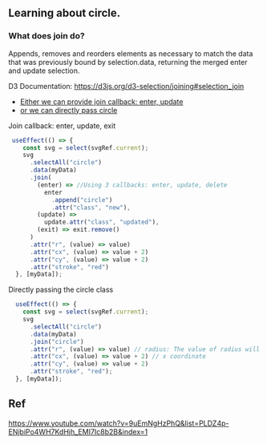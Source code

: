 ## Learning about circle.


 ### What does join do?
 Appends, removes and reorders elements as necessary to match the data that was previously bound by selection.data, returning the merged enter and update selection.

 D3 Documentation: https://d3js.org/d3-selection/joining#selection_join

  - [Either we can provide join callback: enter, update](#section-1)
  - [or we can directly pass circle](#section-2)

<a id="section-1">Join callback: enter, update, exit</a>

```js
 useEffect(() => {
    const svg = select(svgRef.current);
    svg
      .selectAll("circle")
      .data(myData)
      .join(
        (enter) => //Using 3 callbacks: enter, update, delete
          enter
            .append("circle")
            .attr("class", "new"),
        (update) =>
          update.attr("class", "updated"),
        (exit) => exit.remove()
      )
      .attr("r", (value) => value) 
      .attr("cx", (value) => value + 2) 
      .attr("cy", (value) => value + 2)
      .attr("stroke", "red")
  }, [myData]);

```

<a id="section-2">Directly passing the circle class</a>

```js
  useEffect(() => {
    const svg = select(svgRef.current);
    svg
      .selectAll("circle")
      .data(myData)
      .join("circle")
      .attr("r", (value) => value) // radius: The value of radius will be synchronize from data passed.
      .attr("cx", (value) => value + 2) // x coordinate
      .attr("cy", (value) => value + 2)
      .attr("stroke", "red");
  }, [myData]);
```

## Ref
https://www.youtube.com/watch?v=9uEmNgHzPhQ&list=PLDZ4p-ENjbiPo4WH7KdHjh_EMI7Ic8b2B&index=1
